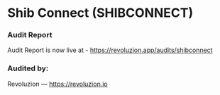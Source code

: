 # Shib Connect (SHIBCONNECT)

### Audit Report
Audit Report is now live at - https://revoluzion.app/audits/shibconnect

### Audited by:
Revoluzion — https://revoluzion.io
